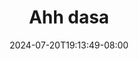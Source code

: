 --- 
title: "Ahh dasa"
description: "streaming bokeh Ahh dasa yandek   terbaru"
date: 2024-07-20T19:13:49-08:00
file_code: "5cwzdhgfyl11"
draft: false
cover: "nje36aga0wscjicl.jpg"
tags: ["Ahh", "dasa", "bokep-indo", "bokep-viral", "bokep-ig"]
length: 848
fld_id: "1390197"
foldername: "Ahdasa"
categories: ["Ahdasa"]
views: 40
---